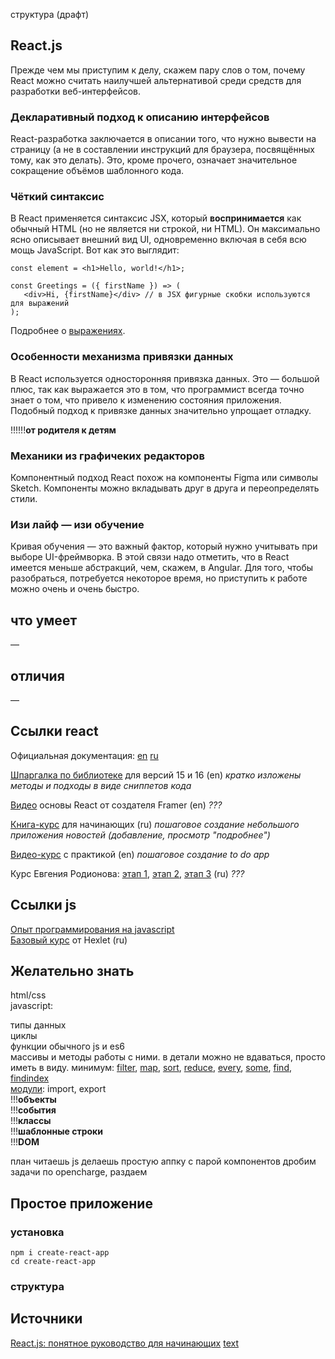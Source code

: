 структура (драфт)

## React.js

Прежде чем мы приступим к делу, скажем пару слов о том, почему React можно считать наилучшей альтернативой среди средств для разработки веб-интерфейсов.

### Декларативный подход к описанию интерфейсов

React-разработка заключается в описании того, что нужно вывести на страницу (а не в составлении инструкций для браузера, посвящённых тому, как это делать). Это, кроме прочего, означает значительное сокращение объёмов шаблонного кода.

### Чёткий синтаксис

В React применяется синтаксис JSX, который **воспринимается** как обычный HTML (но не является ни строкой, ни HTML). Он максимально ясно описывает внешний вид UI, одновременно включая в себя всю мощь JavaScript. Вот как это выглядит:

```
const element = <h1>Hello, world!</h1>;

const Greetings = ({ firstName }) => (
   <div>Hi, {firstName}</div> // в JSX фигурные скобки используются для выражений
);
```
Подробнее о [выражениях](https://developer.mozilla.org/en-US/docs/Web/JavaScript/Guide/Expressions_and_Operators#Expressions).

### Особенности механизма привязки данных

В React используется односторонняя привязка данных. Это — большой плюс, так как выражается это в том, что программист всегда точно знает о том, что привело к изменению состояния приложения. Подобный подход к привязке данных значительно упрощает отладку.

!!!!!!**от родителя к детям**

### Механики из графичеких редакторов

Компонентный подход React похож на компоненты Figma или символы Sketch. Компоненты можно вкладывать друг в друга и переопределять стили.

### Изи лайф — изи обучение

Кривая обучения — это важный фактор, который нужно учитывать при выборе UI-фреймворка. В этой связи надо отметить, что в React имеется меньше абстракций, чем, скажем, в Angular. Для того, чтобы разобраться, потребуется некоторое время, но приступить к работе можно очень и очень быстро.

## что умеет
—  

## отличия
—  

## Ссылки react
Официальная документация: [en](https://reactjs.org/) [ru](https://ru.reactjs.org/)  

[Шпаргалка по библиотеке](https://devhints.io/react) для версий 15 и 16 (en)
  *кратко изложены методы и подходы в виде сниппетов кода*

[Видео](https://youtu.be/gRs7NbEZMCg) основы React от создателя Framer (en)
  *???*

[Книга-курс](https://maxfarseer.gitbooks.io/react-course-ru-v2/content/) для начинающих (ru)
  *пошаговое создание небольшого приложения новостей (добавление, просмотр "подробнее")*

[Видео-курс](https://scrimba.com/playlist/p7P5Hd) с практикой (en)
  *пошаговое создание to do app*

Курс Евгения Родионова: [этап 1](https://erodionov.ru/courses/react/9wO7ihaBIk), [этап 2](https://erodionov.ru/courses/react/rHAh7OXEFL), [этап 3](https://erodionov.ru/courses/react/tHKYMIR4QG) (ru)
  *???*


## Ссылки js
[Опыт программирования на javascript](https://kaineer.gitbooks.io/coding-in-javascript/)  
[Базовый курс](https://code-basics.ru/languages/javascript) от Hexlet (ru)
[]()

## Желательно знать

html/css  
javascript:

типы данных  
циклы  
функции обычного js и es6  
массивы и методы работы с ними. в детали можно не вдаваться, просто иметь в виду. минимум:
[filter](https://developer.mozilla.org/en-US/docs/Web/JavaScript/Reference/Global_Objects/Array/filter), [map](https://developer.mozilla.org/en-US/docs/Web/JavaScript/Reference/Global_Objects/Array/map), [sort](https://developer.mozilla.org/en-US/docs/Web/JavaScript/Reference/Global_Objects/Array/sort), [reduce](https://developer.mozilla.org/en-US/docs/Web/JavaScript/Reference/Global_Objects/Array/reduce), [every](https://developer.mozilla.org/en-US/docs/Web/JavaScript/Reference/Global_Objects/Array/every), [some](https://developer.mozilla.org/en-US/docs/Web/JavaScript/Reference/Global_Objects/Array/some), [find](https://developer.mozilla.org/en-US/docs/Web/JavaScript/Reference/Global_Objects/Array/find), [findindex](https://developer.mozilla.org/en-US/docs/Web/JavaScript/Reference/Global_Objects/Array/findindex)  
[модули](https://learn.javascript.ru/modules): import, export  
!!!**объекты**  
!!!**события**  
!!!**классы**  
!!!**шаблонные строки**  
!!!**DOM**

план
читаешь js
делаешь простую аппку с парой компонентов
дробим задачи по opencharge, раздаем



## Простое приложение
### установка
```
npm i create-react-app  
cd create-react-app  
```

### структура

## Источники


[React.js: понятное руководство для начинающих](https://habr.com/ru/company/ruvds/blog/428077/)
[text](#adress)